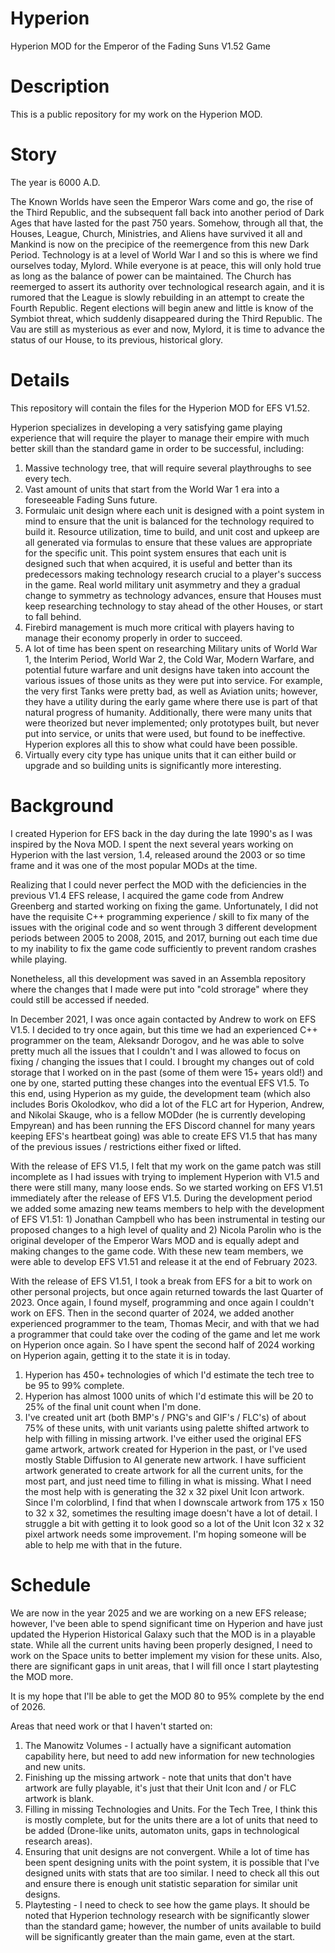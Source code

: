 # Hyperion
Hyperion MOD for the Emperor of the Fading Suns V1.52 Game

# Description
This is a public repository for my work on the Hyperion MOD.

# Story

The year is 6000 A.D.

The Known Worlds have seen the Emperor Wars come and go, the rise of the Third Republic, and the subsequent fall back into another period of Dark Ages that have lasted for the past 750 years. Somehow, through all that, the Houses, League, Church, Ministries, and Aliens have survived it all and Mankind is now on the precipice of the reemergence from this new Dark Period. Technology is at a level of World War I and so this is where we find ourselves today, Mylord. While everyone is at peace, this will only hold true as long as the balance of power can be maintained. The Church has reemerged to assert its authority over technological research again, and it is rumored that the League is slowly rebuilding in an attempt to create the Fourth Republic. Regent elections will begin anew and little is know of the Symbiot threat, which suddenly disappeared during the Third Republic. The Vau are still as mysterious as ever and now, Mylord, it is time to advance the status of our House, to its previous, historical glory.

# Details
This repository will contain the files for the Hyperion MOD for EFS V1.52.

Hyperion specializes in developing a very satisfying game playing experience that will require the player to manage their empire with much better skill than the standard game in order to be successful, including:

1. Massive technology tree, that will require several playthroughs to see every tech.
2. Vast amount of units that start from the World War 1 era into a foreseeable Fading Suns future.
3. Formulaic unit design where each unit is designed with a point system in mind to ensure that the unit is balanced for the technology required to build it. Resource utilization, time to build, and unit cost and upkeep are all generated via formulas to ensure that these values are appropriate for the specific unit. This point system ensures that each unit is designed such that when acquired, it is useful and better than its predecessors making technology research crucial to a player's success in the game. Real world military unit asymmetry and they a gradual change to symmetry as technology advances, ensure that Houses must keep researching technology to stay ahead of the other Houses, or start to fall behind.
4. Firebird management is much more critical with players having to manage their economy properly in order to succeed.
5. A lot of time has been spent on researching Military units of World War 1, the Interim Period, World War 2, the Cold War, Modern Warfare, and potential future warfare and unit designs have taken into account the various issues of those units as they were put into service. For example, the very first Tanks were pretty bad, as well as Aviation units; however, they have a utility during the early game where there use is part of that natural progress of humanity. Additionally, there were many units that were theorized but never implemented; only prototypes built, but never put into service, or units that were used, but found to be ineffective. Hyperion explores all this to show what could have been possible.
6. Virtually every city type has unique units that it can either build or upgrade and so building units is significantly more interesting.

# Background
I created Hyperion for EFS back in the day during the late 1990's as I was inspired by the Nova MOD. I spent the next several years working on Hyperion with the last version, 1.4, released around the 2003 or so time frame and it was one of the most popular MODs at the time.

Realizing that I could never perfect the MOD with the deficiencies in the previous V1.4 EFS release, I acquired the game code from Andrew Greenberg and started working on fixing the game. Unfortunately, I did not have the requisite C++ programming experience / skill to fix many of the issues with the original code and so went through 3 different development periods between 2005 to 2008, 2015, and 2017, burning out each time due to my inability to fix the game code sufficiently to prevent random crashes while playing.

Nonetheless, all this development was saved in an Assembla repository where the changes that I made were put into "cold strorage" where they could still be accessed if needed.

In December 2021, I was once again contacted by Andrew to work on EFS V1.5. I decided to try once again, but this time we had an experienced C++ programmer on the team, Aleksandr Dorogov, and he was able to solve pretty much all the issues that I couldn't and I was allowed to focus on fixing / changing the issues that I could. I brought my changes out of cold storage that I worked on in the past (some of them were 15+ years old!) and one by one, started putting these changes into the eventual EFS V1.5. To this end, using Hyperion as my guide, the development team (which also includes Boris Okolodkov, who did a lot of the FLC art for Hyperion, Andrew, and Nikolai Skauge, who is a fellow MODder (he is currently developing Empyrean) and has been running the EFS Discord channel for many years keeping EFS's heartbeat going) was able to create EFS V1.5 that has many of the previous issues / restrictions either fixed or lifted.

With the release of EFS V1.5, I felt that my work on the game patch was still incomplete as I had issues with trying to implement Hyperion with V1.5 and there were still many, many loose ends. So we started working on EFS V1.51 immediately after the release of EFS V1.5. During the development period we added some amazing new teams members to help with the development of EFS V1.51: 1) Jonathan Campbell who has been instrumental in testing our proposed changes to a high level of quality and 2) Nicola Parolin who is the original developer of the Emperor Wars MOD and is equally adept and making changes to the game code. With these new team members, we were able to develop EFS V1.51 and release it at the end of February 2023.

With the release of EFS V1.51, I took a break from EFS for a bit to work on other personal projects, but once again returned towards the last Quarter of 2023. Once again, I found myself, programming and once again I couldn't work on EFS. Then in the second quarter of 2024, we added another experienced programmer to the team, Thomas Mecir, and with that we had a programmer that could take over the coding of the game and let me work on Hyperion once again. So I have spent the second half of 2024 working on Hyperion again, getting it to the state it is in today.

1. Hyperion has 450+ technologies of which I'd estimate the tech tree to be 95 to 99% complete.
2. Hyperion has almost 1000 units of which I'd estimate this will be 20 to 25% of the final unit count when I'm done.
3. I've created unit art (both BMP's / PNG's and GIF's / FLC's) of about 75% of these units, with unit variants using palette shifted artwork to help with filling in missing artwork. I've either used the original EFS game artwork, artwork created for Hyperion in the past, or I've used mostly Stable Diffusion to AI generate new artwork. I have sufficient artwork generated to create artwork for all the current units, for the most part, and just need time to filling in what is missing. What I need the most help with is generating the 32 x 32 pixel Unit Icon artwork. Since I'm colorblind, I find that when I downscale artwork from 175 x 150 to 32 x 32, sometimes the resulting image doesn't have a lot of detail. I struggle a bit with getting it to look good so a lot of the Unit Icon 32 x 32 pixel artwork needs some improvement. I'm hoping someone will be able to help me with that in the future.

# Schedule

We are now in the year 2025 and we are working on a new EFS release; however, I've been able to spend significant time on Hyperion and have just updated the Hyperion Historical Galaxy such that the MOD is in a playable state. While all the current units having been properly designed, I need to work on the Space units to better implement my vision for these units. Also, there are significant gaps in unit areas, that I will fill once I start playtesting the MOD more.

It is my hope that I'll be able to get the MOD 80 to 95% complete by the end of 2026.

Areas that need work or that I haven't started on:

1. The Manowitz Volumes - I actually have a significant automation capability here, but need to add new information for new technologies and new units.
2. Finishing up the missing artwork - note that units that don't have artwork are fully playable, it's just that their Unit Icon and / or FLC artwork is blank.
3. Filling in missing Technologies and Units. For the Tech Tree, I think this is mostly complete, but for the units there are a lot of units that need to be added (Drone-like units, automaton units, gaps in technological research areas).
4. Ensuring that unit designs are not convergent. While a lot of time has been spent designing units with the point system, it is possible that I've designed units with stats that are too similar. I need to check all this out and ensure there is enough unit statistic separation for similar unit designs.
5. Playtesting - I need to check to see how the game plays. It should be noted that Hyperion technology research with be significantly slower than the standard game; however, the number of units available to build will be significantly greater than the main game, even at the start.